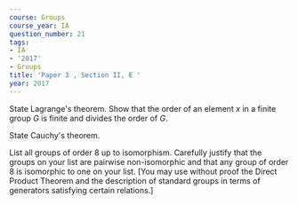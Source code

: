 ```yaml
---
course: Groups
course_year: IA
question_number: 21
tags:
- IA
- '2017'
- Groups
title: 'Paper 3 , Section II, E '
year: 2017
---
```




State Lagrange's theorem. Show that the order of an element $x$ in a finite group $G$ is finite and divides the order of $G$.

State Cauchy's theorem.

List all groups of order 8 up to isomorphism. Carefully justify that the groups on your list are pairwise non-isomorphic and that any group of order 8 is isomorphic to one on your list. [You may use without proof the Direct Product Theorem and the description of standard groups in terms of generators satisfying certain relations.]